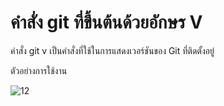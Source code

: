# คำสั่ง git ที่ขึ้นต้นด้วยอักษร V

คำสั่ง git v เป็นคำสั่งที่ใช้ในการแสดงเวอร์ชันของ Git ที่ติดตั้งอยู่

ตัวอย่างการใช้งาน

![12](https://github.com/SuphawadiP/Git_A-Z_Mission_65030269/assets/144196049/9e9ce985-07b1-4a78-b987-3442276e7a57)
